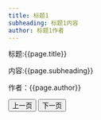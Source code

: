 ```yaml
---
title: 标题1
subheading: 标题1内容
author: 标题1作者
---
```


<form action="">
<p>标题:{{page.title}}</p>
<p>内容:{{page.subheading}}</p>
<p>作者：{{page.author}}</p>

</form>
<input type="button" value="上一页"> 
<input type="button" value="下一页">
<!-- <a href="#" class="list-group-item">
	<h4 class="list-group-item-heading title">{{page.title}}</h4>
	<p class="list-group-item-text zhaiyao">{{page.subheading}}</p>
</a>

<p class="text-right author">作者：{{page.author}} 时间：2019-11-15</p> -->